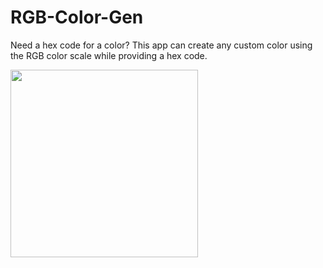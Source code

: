 # RGB-Color-Gen
Need a hex code for a color? This app can create any custom color using the RGB color scale while providing a hex code. 

<img src="https://github.com/dcond007/RGB-Color-Gen/blob/main/Color_Gauge.gif" width="300">

